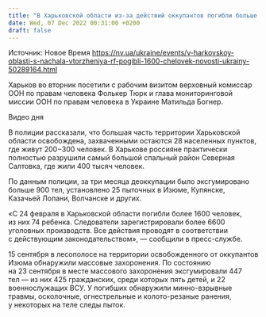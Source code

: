 ```yaml
---
title: "В Харьковской области из-за действий оккупантов погибли больше 1600 человек — полиция"
date: Wed, 07 Dec 2022 00:31:00 +0200
draft: false
---
```

Источник: Новое Время https://nv.ua/ukraine/events/v-harkovskoy-oblasti-s-nachala-vtorzheniya-rf-pogibli-1600-chelovek-novosti-ukrainy-50289164.html


 Харьков во вторник посетили с рабочим визитом верховный комиссар ООН по правам человека Фолькер Тюрк и глава мониторинговой миссии ООН по правам человека в Украине Матильда Богнер.

 Видео дня   

В полиции рассказали, что большая часть территории Харьковской области освобождена, захваченными остаются 28 населенных пунктов, где живут 200−300 человек. В Харькове россияне практически полностью разрушили самый большой спальный район Северная Салтовка, где жили 400 тысяч человек.

По данным полиции, за три месяца деоккупации было эксгумировано больше 900 тел, установлено 25 пыточных в Изюме, Купянске, Казачьей Лопани, Волчанске и других.

«С 24 февраля в Харьковской области погибли более 1600 человек, из них 74 ребенка. Следователи зарегистрировали более 6600 уголовных производств. Все действия проводят в соответствии с действующим законодательством», — сообщили в пресс-службе.

15 сентября в лесополосе на территории освобожденного от оккупантов Изюма обнаружили массовые захоронения. По состоянию на 23 сентября в месте массового захоронения эксгумировали 447 тел — из них 425 гражданских, среди которых пять детей, и 22 военнослужащих ВСУ. У погибших обнаружили минно-взрывные травмы, осколочные, огнестрельные и колото-резаные ранения, у некоторых на теле следы пыток.
